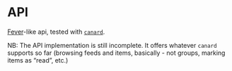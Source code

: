 # API

[Fever](https://feedafever.com/api)-like api, tested with [`canard`](https://github.com/mrusme/canard).

NB: The API implementation is still incomplete. It offers whatever `canard` supports so far (browsing feeds and items, basically - not groups, marking items as “read”, etc.)
